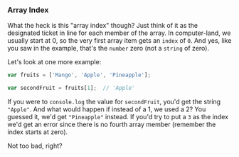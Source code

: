### Array Index
What the heck is this "array index" though? Just think of it as the designated ticket in line for each member of the array. In computer-land, we usually start at 0, so the very first array item gets an `index` of `0`. And yes, like you saw in the example, that's the `number` zero (not a `string` of zero).


Let's look at one more example:
~~~js
var fruits = ['Mango', 'Apple', 'Pineapple'];

var secondFruit = fruits[1];  // 'Apple'

~~~

If you were to `console.log` the value for `secondFruit`, you'd get the string `"Apple"`. And what would happen if instead of a 1, we used a 2? You guessed it, we'd get `"Pineapple"` instead. If you'd try to put a `3` as the index we'd get an error since there is no fourth array member (remember the index starts at zero).

Not too bad, right?